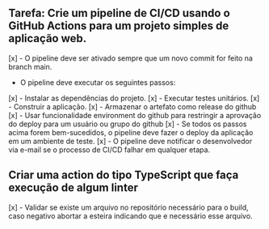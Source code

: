 
## Tarefa: Crie um pipeline de CI/CD usando o GitHub Actions para um projeto simples de aplicação web.

[x] - O pipeline deve ser ativado sempre que um novo commit for feito na branch main.

- O pipeline deve executar os seguintes passos:

[x] - Instalar as dependências do projeto.
[x] - Executar testes unitários.
[x] - Construir a aplicação.
[x] - Armazenar o artefato como release do github
[x] - Usar funcionalidade environment do github para restringir a aprovação do
deploy para um usuário ou grupo do github
[x] - Se todos os passos acima forem bem-sucedidos, o pipeline deve fazer o deploy da
aplicação em um ambiente de teste.
[x] - O pipeline deve notificar o desenvolvedor via e-mail se o processo de CI/CD falhar em
qualquer etapa.


## Criar uma action do tipo TypeScript que faça execução de algum linter

[x] - Validar se existe um arquivo no repositório necessário para o build,
caso negativo abortar a esteira indicando que e necessário esse
arquivo.

